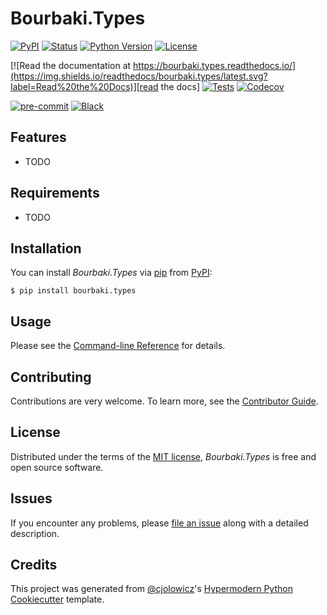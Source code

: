 # Bourbaki.Types

[![PyPI](https://img.shields.io/pypi/v/bourbaki.types.svg)][pypi status]
[![Status](https://img.shields.io/pypi/status/bourbaki.types.svg)][pypi status]
[![Python Version](https://img.shields.io/pypi/pyversions/bourbaki.types)][pypi status]
[![License](https://img.shields.io/pypi/l/bourbaki.types)][license]

[![Read the documentation at https://bourbaki.types.readthedocs.io/](https://img.shields.io/readthedocs/bourbaki.types/latest.svg?label=Read%20the%20Docs)][read the docs]
[![Tests](https://github.com/mattHawthorn/bourbaki.types/workflows/Tests/badge.svg)][tests]
[![Codecov](https://codecov.io/gh/mattHawthorn/bourbaki.types/branch/main/graph/badge.svg)][codecov]

[![pre-commit](https://img.shields.io/badge/pre--commit-enabled-brightgreen?logo=pre-commit&logoColor=white)][pre-commit]
[![Black](https://img.shields.io/badge/code%20style-black-000000.svg)][black]

[pypi status]: https://pypi.org/project/bourbaki.types/
[read the docs]: https://bourbaki.types.readthedocs.io/
[tests]: https://github.com/mattHawthorn/bourbaki.types/actions?workflow=Tests
[codecov]: https://app.codecov.io/gh/mattHawthorn/bourbaki.types
[pre-commit]: https://github.com/pre-commit/pre-commit
[black]: https://github.com/psf/black

## Features

- TODO

## Requirements

- TODO

## Installation

You can install _Bourbaki.Types_ via [pip] from [PyPI]:

```console
$ pip install bourbaki.types
```

## Usage

Please see the [Command-line Reference] for details.

## Contributing

Contributions are very welcome.
To learn more, see the [Contributor Guide].

## License

Distributed under the terms of the [MIT license][license],
_Bourbaki.Types_ is free and open source software.

## Issues

If you encounter any problems,
please [file an issue] along with a detailed description.

## Credits

This project was generated from [@cjolowicz]'s [Hypermodern Python Cookiecutter] template.

[@cjolowicz]: https://github.com/cjolowicz
[pypi]: https://pypi.org/
[hypermodern python cookiecutter]: https://github.com/cjolowicz/cookiecutter-hypermodern-python
[file an issue]: https://github.com/bourbaki-py/bourbaki2/issues
[pip]: https://pip.pypa.io/

<!-- github-only -->

[license]: https://github.com/bourbaki-py/bourbaki2/blob/main/LICENSE
[contributor guide]: https://github.com/bourbaki-py/bourbaki2/blob/main/CONTRIBUTING.md
[command-line reference]: https://bourbaki.types.readthedocs.io/en/latest/usage.html
